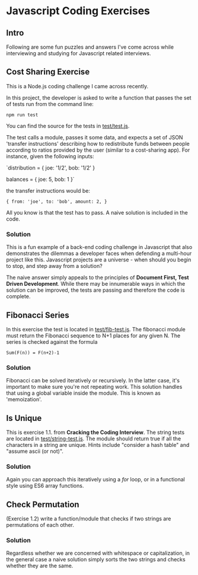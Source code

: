# Javascript Coding Exercises

## Intro

Following are some fun puzzles and answers I've come across while interviewing and studying for Javascript related interviews.


## Cost Sharing Exercise

This is a Node.js coding challenge I came across recently.

In this project, the developer is asked to write a function that passes the set of tests run from the command line:

`npm run test`


You can find the source for the tests in [test/test.js](test/test.js).

The test calls a module, passes it some data, and expects a set of JSON 'transfer instructions' describing how to redistribute funds between people according to ratios provided by the user (similar to a cost-sharing app). For instance, given the following inputs:

`distribution = {
  joe: '1/2',
  bob: '1/2'
}

balances = {
  joe: 5,
  bob: 1
}`

the transfer instructions would be:

`{
  from: 'joe',
  to: 'bob',
  amount: 2,
}`

All you know is that the test has to pass. A naive solution is included in the code.

### Solution

This is a fun example of a back-end coding challenge in Javascript that also demonstrates the dilemmas a developer faces when defending a multi-hour project like this. Javascript projects are a universe - when should you begin to stop, and step away from a solution?

The naive answer simply appeals to the principles of **Document First, Test Driven Development**. While there may be innumerable ways in which the solution can be improved, the tests are passing and therefore the code is complete.


## Fibonacci Series

In this exercise the test is located in [test/fib-test.js](test/fib-test.js). The fibonacci module must return the Fibonacci sequence to N+1 places for any given N. The series is checked against the formula

`Sum(F(n)) = F(n+2)-1`

### Solution

Fibonacci can be solved iteratively or recursively. In the latter case, it's important to make sure you're not repeating work. This solution handles that using a global variable inside the module. This is known as 'memoization'.


## Is Unique

This is exercise 1.1. from **Cracking the Coding Interview**. The string tests are located in [test/string-test.js](test/string-test.js). The module should return true if all the characters in a string are unique. Hints include "consider a hash table" and "assume ascii (or not)".

### Solution

Again you can approach this iteratively using a *for* loop, or in a functional style using ES6 array functions.

## Check Permutation

(Exercise 1.2) write a function/module that checks if two strings are permutations of each other.

### Solution

Regardless whether we are concerned with whitespace or capitalization, in the general case a naive solution simply sorts the two strings and checks whether they are the same.
